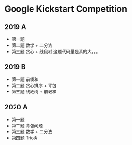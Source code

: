 # Google Kickstart Competition
## 2019 A
- 第一题
- 第二题 数学 + 二分法
- 第三题 贪心 + 线段树 这题代码量是真的大。。。

## 2019 B
- 第一题 前缀和
- 第二题 贪心排序 + 背包
- 第三题 线段树 + 前缀和

## 2020 A
- 第一题 
- 第二题 背包问题
- 第三题 数学 + 二分法
- 第四题 Trie树
